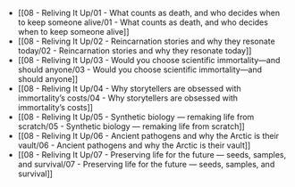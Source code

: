- [[08 - Reliving It Up/01 - What counts as death, and who decides when to keep someone alive/01 - What counts as death, and who decides when to keep someone alive]]
- [[08 - Reliving It Up/02 - Reincarnation stories and why they resonate today/02 - Reincarnation stories and why they resonate today]]
- [[08 - Reliving It Up/03 - Would you choose scientific immortality—and should anyone/03 - Would you choose scientific immortality—and should anyone]]
- [[08 - Reliving It Up/04 - Why storytellers are obsessed with immortality’s costs/04 - Why storytellers are obsessed with immortality’s costs]]
- [[08 - Reliving It Up/05 - Synthetic biology — remaking life from scratch/05 - Synthetic biology — remaking life from scratch]]
- [[08 - Reliving It Up/06 - Ancient pathogens and why the Arctic is their vault/06 - Ancient pathogens and why the Arctic is their vault]]
- [[08 - Reliving It Up/07 - Preserving life for the future — seeds, samples, and survival/07 - Preserving life for the future — seeds, samples, and survival]]
